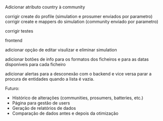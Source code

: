 Adicionar atributo country à community

corrigir create do profile (simulation e prosumer enviados por parametro)
corrigir create e mappers do simulation (community enviado por parametro)

corrigir testes

frontend

adicionar opção de editar visulizar e eliminar simulation

adicionar botões de info para os formatos dos ficheiros e para as datas disponíveis para cada ficheiro

adicionar alertas para a desconexão com o backend e vice versa
parar a procura de entidades quando a lista é vazia.

Futuro:
- Histórico de alterações (communities, prosumers, batteries, etc.)
- Página para gestão de users
- Geração de relatórios de dados
- Comparação de dados antes e depois da otimização